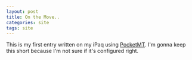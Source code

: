 ```yaml
---
layout: post
title: On the Move..
categories: site
tags: site
---
```

This is my first entry written on my iPaq using <a href="http://www.randyrants.com/pocketsharpmt/">PocketMT</a>. I'm gonna keep this short because I'm not sure if it's configured right. 